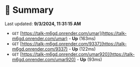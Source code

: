 # 📖 Summary
Last updated: **9/3/2024, 11:31:15 AM**

- `GET` [https://talk-m6gd.onrender.com/umar](https://talk-m6gd.onrender.com/umar) - **Up** (163ms)
- `GET` [https://talk-m6gd.onrender.com/9337](https://talk-m6gd.onrender.com/9337) - **Up** (122ms)
- `GET` [https://talk-m6gd.onrender.com/umar920](https://talk-m6gd.onrender.com/umar920) - **Up** (93ms)
